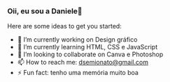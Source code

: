### Oii, eu sou a Daniele👋



Here are some ideas to get you started:

- 🔭 I’m currently working on Design gráfico
- 🌱 I’m currently learning HTML, CSS e JavaScript
- 👯 I’m looking to collaborate on Canva e Photoshop
- 📫 How to reach me: dsemionato@gmail.com
- ⚡ Fun fact: tenho uma memória muito boa

